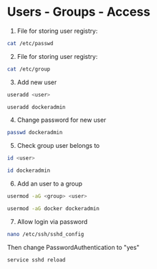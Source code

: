 # Users - Groups - Access
1. File for storing user registry:
```bash
cat /etc/passwd 
```
2. File for storing user registry:
```bash
cat /etc/group 
```
3. Add new user
```bash
useradd <user> 
```
```bash
useradd dockeradmin 
```
4. Change password for new user
```bash
passwd dockeradmin 
```
5. Check group user belongs to
```bash
id <user> 
```
```bash
id dockeradmin 
```
6. Add an user to a group
```bash
usermod -aG <group> <user> 
```
```bash
usermod -aG docker dockeradmin
```
7. Allow login via password
```bash
nano /etc/ssh/sshd_config 
```
Then change PasswordAuthentication to "yes"
```bash
service sshd reload
```